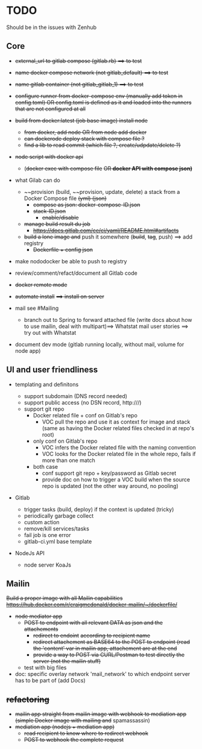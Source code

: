 # TODO

Should be in the issues with Zenhub

## Core
* ~~external_url to gitlab compose (gitlab.rb) ==> to test~~
* ~~name docker compose network (not gitlab_default) ==> to test~~
* ~~name gitlab container (not gitlab_gitlab_1)		==> to test~~
* ~~configure runner from docker-compose env (manually add token in config.toml) OR config.toml is defined as it and loaded into the runners that are not configured at all~~

* ~~build from docker:latest (job base image) install node~~
  * ~~from docker, add node OR from node add docker~~
  * ~~can dockerode deploy stack with compose file ?~~
  * ~~find a lib to read commit (which file ?, create/udpdate/delete ?)~~
* ~~node script with docker api~~
  * (~~docker exec with compose file~~ ~~OR __docker API with compose json)__~~
  
* what Gilab can do
  * ~~provision (build, ~~provision, update, delete) a stack from a Docker Compose file ~~(yml) (json)~~
     * ~~compose as json: docker-compose-ID.json~~
     * ~~stack-ID.json~~
        * ~~enable/disable~~
  * ~~manage build result du job~~
      * ~~https://docs.gitlab.com/ce/ci/yaml/README.html#artifacts~~
  * ~~build a lone image and~~ push it somewhere (~~build~~, ~~tag~~, push) ==> add registry
    * ~~Dockerfile + config json~~
* make nododocker be able to push to registry 
* review/comment/refact/document all Gitlab code
* ~~docker remote mode~~
* ~~automate install~~
~~==> install on server~~
* mail see #Mailing
  * branch out to Spring to forward attached file (write docs about how to use mailin, deal with multipart)==> Whatstat mail user stories
==> try out with Whatstat
* document dev mode (gitlab running locally, without mail, volume for node app)

## UI and user friendliness
* templating and definitons
  * support subdomain (DNS record needed)
  * support public access (no DSN record, http://<hotname>/<publicAccess>)
  * support git repo
     * Docker related file + conf on Gitlab's repo 
        * VOC pull the repo and use it as context for image and stack (same as having the Docker related files checked in at repo's root)
     * only conf on Gitlab's repo
        * VOC infers the Docker related file with the naming convention
        * VOC looks for the Docker related file in the whole repo, fails if more than one match
     * both case
        * conf support git repo + key/password as Gitlab secret
        * provide doc on how to trigger a VOC build when the source repo is updated (not the other way around, no pooling)
     
* Gitlab
  * trigger tasks (build, deploy) if the context is updated (tricky)
  * periodically garbage collect
  * custom action 
  * remove/kill services/tasks
  * fail job is one error  
  * gitlab-ci.yml base template
* NodeJs API  
  * node server KoaJs 

## Mailin
~~Build a proper image with all Mailin capabilities~~
~~https://hub.docker.com/r/craigmcdonald/docker-mailin/~/dockerfile/~~

* ~~node mediator app~~
  * ~~POST to endpoint with all relevant DATA as json and the attachements~~
     * ~~redirect to endoint~~ ~~according to recipient name~~
     * ~~redirect attachement as BASE64 to the POST to endpoint (read the 'content' var in mailin app, attachement are at the end~~
     * ~~provide a way to POST via CURL/Postman to test directly the server (not the mailin stuff)~~
  * test with big files
* doc: specific overlay network 'mail_network' to which endpoint server has to be part of  (add Docs)

## ~~refactoring~~
* ~~mailin app straight from mailin image with webhook to mediation app (simple Docker image with mailing and~~ spamassassin)
* ~~mediation app (nodejs + mediation app)~~
  * ~~read recipient to know where to redirect webhook~~
  * ~~POST to webhook the complete request~~